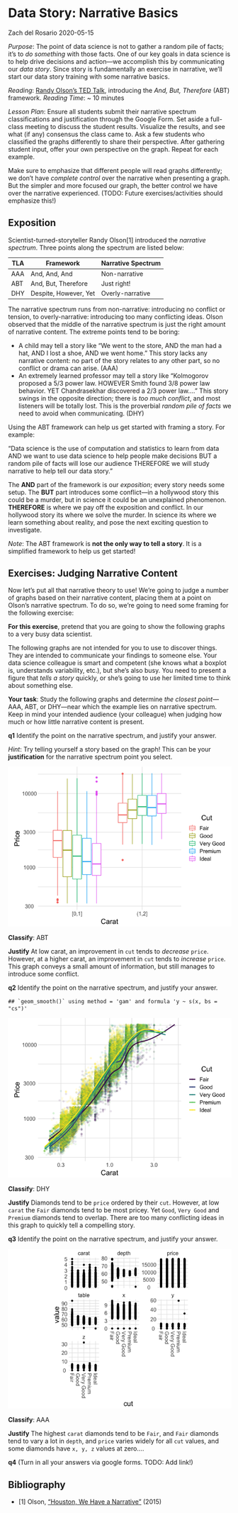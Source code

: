 Data Story: Narrative Basics
================
Zach del Rosario
2020-05-15

*Purpose*: The point of data science is not to gather a random pile of
facts; it’s to *do something* with those facts. One of our key goals in
data science is to help drive decisions and action—we accomplish this by
communicating our *data story*. Since story is fundamentally an exercise
in narrative, we’ll start our data story training with some narrative
basics.

*Reading*: [Randy Olson’s TED
Talk](https://www.youtube.com/watch?v=ERB7ITvabA4), introducing the
*And, But, Therefore* (ABT) framework. *Reading Time*: ~ 10 minutes

*Lesson Plan*: Ensure all students submit their narrative spectrum
classifications and justification through the Google Form. Set aside a
full-class meeting to discuss the student results. Visualize the
results, and see what (if any) consensus the class came to. Ask a few
students who classified the graphs differently to share their
perspective. After gathering student input, offer your own perspective
on the graph. Repeat for each example.

Make sure to emphasize that different people will read graphs
differently; we don’t have *complete control* over the narrative when
presenting a graph. But the simpler and more focused our graph, the
better control we have over the narrative experienced. (TODO: Future
exercises/activities should emphasize this\!)

## Exposition

Scientist-turned-storyteller Randy Olson\[1\] introduced the *narrative
spectrum*. Three points along the spectrum are listed below:

| TLA | Framework             | Narrative Spectrum |
| --- | --------------------- | ------------------ |
| AAA | And, And, And         | Non-narrative      |
| ABT | And, But, Therefore   | Just right\!       |
| DHY | Despite, However, Yet | Overly-narrative   |

The narrative spectrum runs from non-narrative: introducing no conflict
or tension, to overly-narrative: introducing too many conflicting ideas.
Olson observed that the middle of the narrative spectrum is just the
right amount of narrative content. The extreme points tend to be boring:

  - A child may tell a story like “We went to the store, AND the man had
    a hat, AND I lost a shoe, AND we went home.” This story lacks any
    narrative content: no part of the story relates to any other part,
    so no conflict or drama can arise. (AAA)
  - An extremely learned professor may tell a story like “Kolmogorov
    proposed a 5/3 power law. HOWEVER Smith found 3/8 power law
    behavior. YET Chandrasekhar discovered a 2/3 power law….” This story
    swings in the opposite direction; there is *too much conflict*, and
    most listeners will be totally lost. This is the proverbial *random
    pile of facts* we need to avoid when communicating. (DHY)

Using the ABT framework can help us get started with framing a story.
For example:

“Data science is the use of computation and statistics to learn from
data AND we want to use data science to help people make decisions BUT a
random pile of facts will lose our audience THEREFORE we will study
narrative to help tell our data story.”

The **AND** part of the framework is our *exposition*; every story needs
some setup. The **BUT** part introduces some conflict—in a hollywood
story this could be a murder, but in science it could be an unexplained
phenomenon. **THEREFORE** is where we pay off the exposition and
conflict. In our hollywood story its where we solve the murder. In
science its where we learn something about reality, and pose the next
exciting question to investigate.

*Note*: The ABT framework is **not the only way to tell a story**. It is
a simplified framework to help us get started\!

## Exercises: Judging Narrative Content

Now let’s put all that narrative theory to use\! We’re going to judge a
number of graphs based on their narrative content, placing them at a
point on Olson’s narrative spectrum. To do so, we’re going to need some
framing for the following exercise:

**For this exercise**, pretend that you are going to show the following
graphs to a very busy data scientist.

The following graphs are not intended for you to use to discover things.
They are intended to communicate your findings to someone else. Your
data science colleague is smart and competent (she knows what a boxplot
is, understands variability, etc.), but she’s also busy. You need to
present a figure that *tells a story* quickly, or she’s going to use her
limited time to think about something else.

**Your task**: Study the following graphs and determine *the closest
point*—AAA, ABT, or DHY—near which the example lies on narrative
spectrum. Keep in mind your intended audience (your colleague) when
judging how much or how little narrative content is present.

**q1** Identify the point on the narrative spectrum, and justify your
answer.

*Hint*: Try telling yourself a story based on the graph\! This can be
your **justification** for the narrative spectrum point you
select.

![](eXX-data-story-basics-solution_files/figure-gfm/q1-vis-1.png)<!-- -->

**Classify**: ABT

**Justify** At low carat, an improvement in `cut` tends to *decrease*
`price`. However, at a higher carat, an improvement in `cut` tends to
*increase* `price`. This graph conveys a small amount of information,
but still manages to introduce some conflict.

**q2** Identify the point on the narrative spectrum, and justify your
answer.

    ## `geom_smooth()` using method = 'gam' and formula 'y ~ s(x, bs = "cs")'

![](eXX-data-story-basics-solution_files/figure-gfm/q2-vis-1.png)<!-- -->

**Classify**: DHY

**Justify** Diamonds tend to be `price` ordered by their `cut`. However,
at low `carat` the `Fair` diamonds tend to be most pricey. Yet `Good`,
`Very Good` and `Premium` diamonds tend to overlap. There are too many
conflicting ideas in this graph to quickly tell a compelling story.

**q3** Identify the point on the narrative spectrum, and justify your
answer.

![](eXX-data-story-basics-solution_files/figure-gfm/q3-vis-1.png)<!-- -->

**Classify**: AAA

**Justify** The highest `carat` diamonds tend to be `Fair`, and `Fair`
diamonds tend to vary a lot in `depth`, and `price` varies widely for
all `cut` values, and some diamonds have `x, y, z` values at zero….

**q4** (Turn in all your answers via google forms. TODO: Add link\!)

## Bibliography

  - \[1\] Olson, [“Houston, We Have a
    Narrative”](http://scienceneedsstory.com/) (2015)

